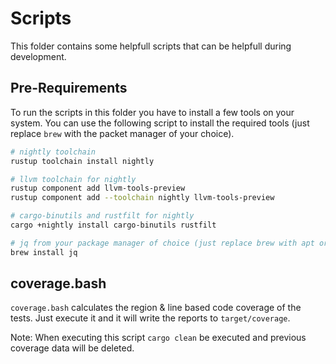 # Scripts

This folder contains some helpfull scripts that can be helpfull during development.

## Pre-Requirements

To run the scripts in this folder you have to install a few tools on your system. You can use the following script to install the required tools (just replace `brew` with the packet manager of your choice).

```sh
# nightly toolchain
rustup toolchain install nightly

# llvm toolchain for nightly
rustup component add llvm-tools-preview
rustup component add --toolchain nightly llvm-tools-preview

# cargo-binutils and rustfilt for nightly
cargo +nightly install cargo-binutils rustfilt

# jq from your package manager of choice (just replace brew with apt or a similar manager)
brew install jq
```

## coverage.bash

`coverage.bash` calculates the region & line based code coverage of the tests. Just execute it and it will write the reports to `target/coverage`.

Note: When executing this script `cargo clean` be executed and previous coverage data will be deleted.
